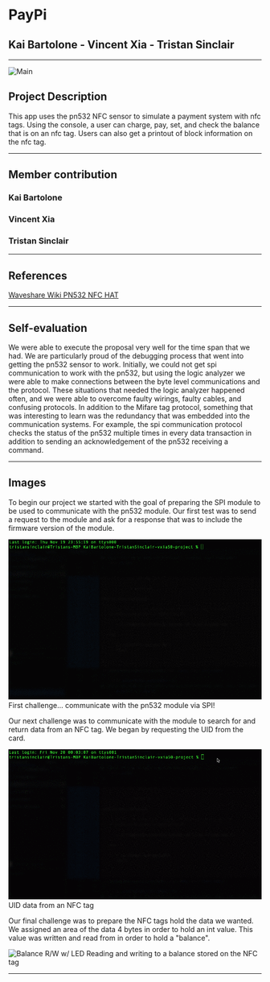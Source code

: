 # **PayPi**
## Kai Bartolone - Vincent Xia - Tristan Sinclair
___
![Main](images/main.jpg)

## **Project Description**
This app uses the pn532 NFC sensor to simulate a payment system with nfc tags. Using the console, a user can charge, pay, set, and check the balance that is on an nfc tag. Users can also get a printout of block information on the nfc tag.
___
## **Member contribution**
### Kai Bartolone
### Vincent Xia
### Tristan Sinclair

___
## **References**
[Waveshare Wiki PN532 NFC HAT](https://www.waveshare.com/wiki/PN532_NFC_HAT)

___
## **Self-evaluation**
We were able to execute the proposal very well for the time span that we had. We are particularly proud of the debugging process that went into getting the pn532 sensor to work. Initially, we could not get spi communication to work with the pn532, but using the logic analyzer we were able to make connections between the byte level communications and the protocol. These situations that needed the logic analyzer happened often, and we were able to overcome faulty wirings, faulty cables, and confusing protocols. In addition to the Mifare tag protocol, something that was interesting to learn was the redundancy that was embedded into the communication systems. For example, the spi communication protocol checks the status of the pn532 multiple times in every data transaction in addition to sending an acknowledgement of the pn532 receiving a command.

___
## **Images**

To begin our project we started with the goal of preparing the SPI module to be used to communicate with the pn532 module. Our first test was to send a request to the module and ask for a response that was to include the firmware version of the module.

![Firmware Test](images/firmware.gif)
First challenge... communicate with the pn532 module via SPI!

Our next challenge was to communicate with the module to search for and return data from an NFC tag. We began by requesting the UID from the card.

![UID Test](images/uid.gif)
UID data from an NFC tag

Our final challenge was to prepare the NFC tags hold the data we wanted. We assigned an area of the data 4 bytes in order to hold an int value. This value was written and read from in order to hold a "balance".

![Balance R/W w/ LED](images/balance_led_test.gif)
Reading and writing to a balance stored on the NFC tag

___
